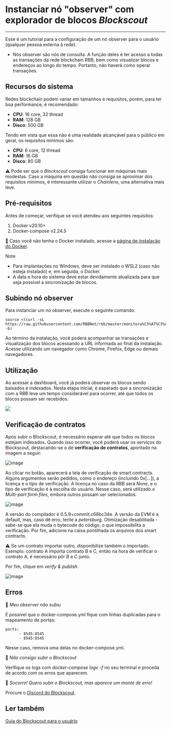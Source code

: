 # Instanciar nó "observer" com explorador de blocos *Blockscout*
---

Esse é um tutorial para a configuração de um nó observer para o usuário (qualquer pessoa externa à rede). 

* Nós observer são nós de consulta. A função deles é ter acesso a todas as transações da rede blockchain RBB, bem como visualizar blocos e endereços ao longo do tempo. Portanto, não haverá como operar transações.

## Recursos do sistema

Redes blockchain podem variar em tamanhos e requisitos, porém, para ter boa performance, é recomendado:

- **CPU**: 16 core, 32 thread
- **RAM**: 128 GB
- **Disco**: 500 GB

Tendo em vista que essa não é uma realidade alcançável para o público em geral, os requisitos mínimos são:

- **CPU**: 6 core, 12 thread
- **RAM**: 16 GB
- **Disco**: 80 GB 

:warning: Pode ser que o *Blockscout* consiga funcionar em máquinas mais modestas. Caso a máquina em questão não consiga se aproximar dos requisitos mínimos, é interessante utilizar o *Chainlens*, uma alternativa mais leve.

## Pré-requisitos

Antes de começar, verifique se você atendeu aos seguintes requisitos:

1. Docker v20.10+
2. Docker-compose v2.24.5

:pushpin: Caso você não tenha o Docker instalado, acesse a [página de instalação do Docker](https://www.docker.com/products/docker-desktop/).
   
> [!NOTE]
> - Para implantações no Windows, deve ser instalado o WSL2 (caso não esteja instalado) e, em seguida, o Docker.
> - A data e hora do sistema deve estar devidamente atualizada para que seja possível a sincronização de blocos.

## Subindo nó observer

Para instanciar um nó observer, execute o seguinte comando:
```
source <(curl -sL https://raw.githubusercontent.com/RBBNet/rbb/master/monitora%C3%A7%C3%A3o/block_explorer/observer_user.sh -b)
```
Ao término da instalação, você poderá acompanhar as transações e visualização dos blocos acessando a URL informada ao final da instalação. Acesse utilizando um navegador como Chrome, Firefox, Edge ou demais navegadores.

## Utilização
Ao acessar a dashboard, você já poderá observar os blocos sendo baixados e indexados. Nesta etapa inicial, é esperado que a sincronização com a RBB leve um tempo considerável para ocorrer, até que todos os blocos possam ser recebidos.

![](https://i.imgur.com/GqdSBuj.png)

## Verificação de contratos

Após subir o Blockscout, é necessário esperar até que todos os blocos estejam indexados. Quando isso ocorrer, você poderá usar os serviços do Blockscout, destacando-se o de **verificação de contratos**, apontado na imagem a seguir:

![image](https://github.com/RBBNet/rbb/assets/111009073/b1c58818-10d2-447c-a9ee-52c50574e35d)

Ao clicar no botão, aparecerá a tela de verificação de smart contracts. Alguns argumentos serão pedidos, como o endereço (incluindo 0x[...]), a licença e o tipo de verificação. A licença no caso da RBB será *None*, e o tipo de verificação é à escolha do usuário. Nesse caso, será utilizado o *Multi-part form files*, embora outros possam ser selecionados.

![image](https://github.com/RBBNet/rbb/assets/111009073/075e4c4b-9d1c-40ea-8c90-a0dfaff9dd7c)

A versão do compilador é 0.5.9+commit.c68bc34e. A versão da EVM é a default, mas, caso dê erro, tente a *petersburg*. Otimização desabilitada - sabe-se que ela muda o bytecode do código, o que impossibilita a verificação. Por fim, adicione na caixa pontilhada os arquivos dos smart contracts.

:warning: Se um contrato importar outro, disponibilize também o importado. Exemplo: contrato A importa contrato B e C, então na hora de verificar o contrato A, é necessário pôr B e C junto.

Por fim, clique em *verify & publish*.

![image](https://github.com/RBBNet/rbb/assets/111009073/03d0e02a-a5cf-441d-9ec3-041ed81c7810)


## Erros
:pushpin: *Meu observer não subiu*

É possível que o docker-compose.yml fique com linhas duplicadas para o mapeamento de portas:
```
ports:
      - 8545:8545
      - 8545:8545
```

Nesse caso, remova uma delas no docker-compose.yml.

:pushpin: *Não consigo subir o Blockscout*

Verifique os logs com *docker-compose logs -f* no seu terminal e proceda de acordo com os erros que aparecem. 

:pushpin: *Socorro! Quero subir o Blockscout, mas aparece um monte de erro!*

Procure o [Discord do Blockscout](https://discord.com/invite/blockscout). 

## Ler também

[Guia do Blockscout para o usuário](https://docs.blockscout.com/for-users/overviews)
